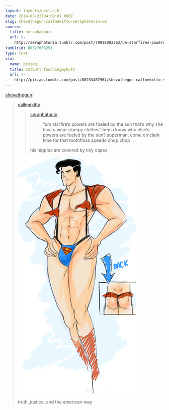 ```yaml
---
layout: layouts/post.njk
date: 2014-03-22T04:09:01.000Z
slug: shevathegun-callmekitto-seraphatonin-um
source:
  title: seraphatonin
  url: >-
    http://seraphatonin.tumblr.com/post/79918002262/um-starfires-powers-are-fueled-by-the-sun-thats
tumblrid: 80327603251
type: text
via:
  name: pixiaq
  title: Catbutt touchingmybutt
  url: >-
    http://pixiaq.tumblr.com/post/80233407964/shevathegun-callmekitto-seraphatonin-um
---
```

<p><a class="tumblr_blog" href="http://shevathegun.tumblr.com/post/79952596987/callmekitto-seraphatonin-um-starfires">shevathegun</a>:</p>

<blockquote>
<p><a class="tumblr_blog" href="http://callmekitto.tumblr.com/post/79922561690/seraphatonin-um-starfires-powers-are-fueled">callmekitto</a>:</p>
<blockquote>
<p><a class="tumblr_blog" href="http://seraphatonin.tumblr.com/post/79918002262/um-starfires-powers-are-fueled-by-the-sun-thats">seraphatonin</a>:</p>
<blockquote>
<p>&ldquo;um starfire’s powers are fueled by the sun that’s why she has to wear skimpy clothes&rdquo; hey u know who else’s powers are fueled by the sun? superman. come on clark time for that toothfloss speedo chop chop</p>
</blockquote>
<p>his nipples are covered by tiny capes</p>
</blockquote>
<p><img alt="image" src="./tumblr_inline_n2meohz8J01ro9ys3.jpg"/></p>
<p>truth, justice, and the american way</p>
</blockquote>
